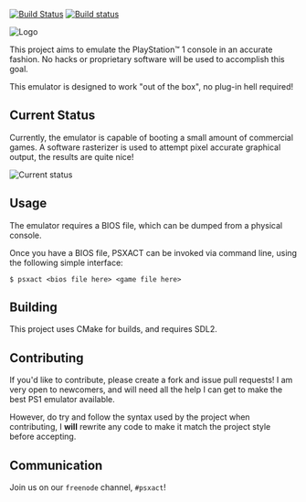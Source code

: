 [![Build Status](https://travis-ci.org/adam-becker/psxact.svg?branch=develop)](https://travis-ci.org/adam-becker/psxact)
[![Build status](https://ci.appveyor.com/api/projects/status/drk4b45g4pyij3ij/branch/develop?svg=true)](https://ci.appveyor.com/project/adam-becker/psxact/branch/develop)

![Logo](images/logo.png)

This project aims to emulate the PlayStation&trade; 1 console in an accurate
fashion. No hacks or proprietary software will be used to accomplish this goal.

This emulator is designed to work "out of the box", no plug-in hell required!

## Current Status

Currently, the emulator is capable of booting a small amount of commercial
games. A software rasterizer is used to attempt pixel accurate graphical output,
the results are quite nice!

![Current status](images/current.png)

## Usage

The emulator requires a BIOS file, which can be dumped from a physical console.

Once you have a BIOS file, PSXACT can be invoked via command line, using the
following simple interface:

```
$ psxact <bios file here> <game file here>
```

## Building

This project uses CMake for builds, and requires SDL2.

## Contributing

If you'd like to contribute, please create a fork and issue pull requests! I am
very open to newcomers, and will need all the help I can get to make the best
PS1 emulator available.

However, do try and follow the syntax used by the project when contributing, I
**will** rewrite any code to make it match the project style before accepting.

## Communication

Join us on our `freenode` channel, `#psxact`!
